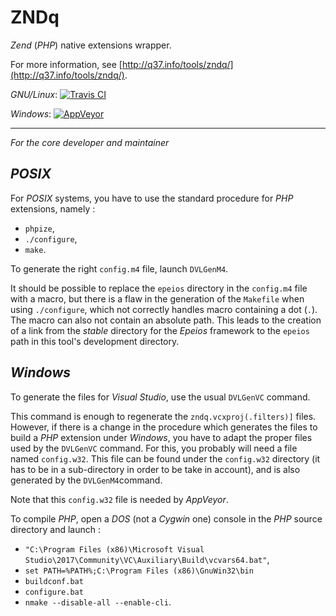 # ZNDq

*Zend* (*PHP*) native extensions wrapper.


For more information, see [http://q37.info/tools/zndq/](http://q37.info/tools/zndq/).

*GNU/Linux*: [![Travis CI](https://travis-ci.org/epeios-q37/zndq.png)](https://travis-ci.org/epeios-q37/zndq)
 
*Windows*: [![AppVeyor](http://ci.appveyor.com/api/projects/status/github/epeios-q37/zndq)](http://ci.appveyor.com/project/epeios-q37/zndq)

----------

*For the core developer and maintainer*

## *POSIX*

For *POSIX* systems, you have to use the standard procedure for *PHP* extensions, namely :
 - `phpize`,
 - `./configure`,
 - `make`.

To generate the right `config.m4` file, launch `DVLGenM4`.

It should be possible to replace the `epeios` directory in the `config.m4` file with a macro, but there is a flaw in the generation of the `Makefile` when using `./configure`, which not correctly handles macro containing a dot (`.`). The macro can also not contain an absolute path. This leads to the creation of a link from the *stable* directory for the *Epeios* framework to the `epeios` path in this tool's development directory.  

## *Windows*

To generate the files for *Visual Studio*, use the usual `DVLGenVC` command.

This command is enough to regenerate the `zndq.vcxproj(.filters)]` files. However, if there is a change in the procedure which generates the files to build a *PHP* extension under *Windows*, you have to adapt the proper files used by the `DVLGenVC` command. For this, you probably will need a file named `config.w32`. This file can be found under the `config.w32` directory (it has to be in a sub-directory in order to be take in account), and is also generated by the `DVLGenM4`command.

Note that this `config.w32` file is needed by *AppVeyor*.

To compile *PHP*, open a *DOS* (not a *Cygwin* one) console in the *PHP* source directory and launch :
- `"C:\Program Files (x86)\Microsoft Visual Studio\2017\Community\VC\Auxiliary\Build\vcvars64.bat"`,
- `set PATH=%PATH%;C:\Program Files (x86)\GnuWin32\bin`
- `buildconf.bat`
- `configure.bat`
- `nmake --disable-all --enable-cli`.